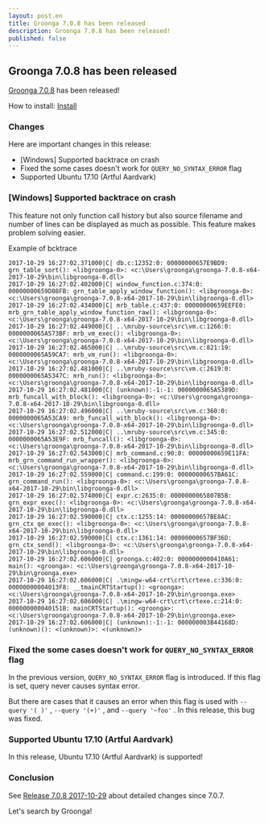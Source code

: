 ```yaml
---
layout: post.en
title: Groonga 7.0.8 has been released
description: Groonga 7.0.8 has been released!
published: false
---
```


## Groonga 7.0.8 has been released

[Groonga 7.0.8](/docs/news.html#release-7.0.8) has been released!

How to install: [Install](/docs/install.html)

### Changes

Here are important changes in this release:

  * [Windows] Supported backtrace on crash
  * Fixed the some cases doesn't work for `QUERY_NO_SYNTAX_ERROR` flag
  * Supported Ubuntu 17.10 (Artful Aardvark)

### [Windows] Supported backtrace on crash

This feature not only function call history but also source filename and number of lines can be displayed as much as possible.
This feature makes problem solving easier.

Example of bcktrace

```text
2017-10-29 16:27:02.371000|C| db.c:12352:0: 00000000657E9BD9: grn_table_sort(): <libgroonga-0>: <c:\Users\groonga\groonga-7.0.8-x64-2017-10-29\bin\libgroonga-0.dll>
2017-10-29 16:27:02.402000|C| window_function.c:374:0: 00000000659D08FB: grn_table_apply_window_function(): <libgroonga-0>: <c:\Users\groonga\groonga-7.0.8-x64-2017-10-29\bin\libgroonga-0.dll>
2017-10-29 16:27:02.434000|C| mrb_table.c:437:0: 00000000659EEFE0: mrb_grn_table_apply_window_function_raw(): <libgroonga-0>: <c:\Users\groonga\groonga-7.0.8-x64-2017-10-29\bin\libgroonga-0.dll>
2017-10-29 16:27:02.449000|C| ..\mruby-source\src\vm.c:1266:0: 0000000065A573BF: mrb_vm_exec(): <libgroonga-0>: <c:\Users\groonga\groonga-7.0.8-x64-2017-10-29\bin\libgroonga-0.dll>
2017-10-29 16:27:02.465000|C| ..\mruby-source\src\vm.c:821:19: 0000000065A59CA7: mrb_vm_run(): <libgroonga-0>: <c:\Users\groonga\groonga-7.0.8-x64-2017-10-29\bin\libgroonga-0.dll>
2017-10-29 16:27:02.481000|C| ..\mruby-source\src\vm.c:2619:0: 0000000065A5347C: mrb_run(): <libgroonga-0>: <c:\Users\groonga\groonga-7.0.8-x64-2017-10-29\bin\libgroonga-0.dll>
2017-10-29 16:27:02.481000|C| (unknown):-1:-1: 0000000065A5389D: mrb_funcall_with_block(): <libgroonga-0>: <c:\Users\groonga\groonga-7.0.8-x64-2017-10-29\bin\libgroonga-0.dll>
2017-10-29 16:27:02.496000|C| ..\mruby-source\src\vm.c:360:0: 0000000065A53CA9: mrb_funcall_with_block(): <libgroonga-0>: <c:\Users\groonga\groonga-7.0.8-x64-2017-10-29\bin\libgroonga-0.dll>
2017-10-29 16:27:02.512000|C| ..\mruby-source\src\vm.c:345:0: 0000000065A53E9F: mrb_funcall(): <libgroonga-0>: <c:\Users\groonga\groonga-7.0.8-x64-2017-10-29\bin\libgroonga-0.dll>
2017-10-29 16:27:02.543000|C| mrb_command.c:90:0: 00000000659E11FA: mrb_grn_command_run_wrapper(): <libgroonga-0>: <c:\Users\groonga\groonga-7.0.8-x64-2017-10-29\bin\libgroonga-0.dll>
2017-10-29 16:27:02.559000|C| command.c:199:0: 00000000657BA61C: grn_command_run(): <libgroonga-0>: <c:\Users\groonga\groonga-7.0.8-x64-2017-10-29\bin\libgroonga-0.dll>
2017-10-29 16:27:02.574000|C| expr.c:2635:0: 0000000065807B5B: grn_expr_exec(): <libgroonga-0>: <c:\Users\groonga\groonga-7.0.8-x64-2017-10-29\bin\libgroonga-0.dll>
2017-10-29 16:27:02.590000|C| ctx.c:1255:14: 00000000657BE8AC: grn_ctx_qe_exec(): <libgroonga-0>: <c:\Users\groonga\groonga-7.0.8-x64-2017-10-29\bin\libgroonga-0.dll>
2017-10-29 16:27:02.590000|C| ctx.c:1361:14: 00000000657BF36D: grn_ctx_send(): <libgroonga-0>: <c:\Users\groonga\groonga-7.0.8-x64-2017-10-29\bin\libgroonga-0.dll>
2017-10-29 16:27:02.606000|C| groonga.c:402:0: 0000000000410A61: main(): <groonga>: <c:\Users\groonga\groonga-7.0.8-x64-2017-10-29\bin\groonga.exe>
2017-10-29 16:27:02.606000|C| .\mingw-w64-crt\crt\crtexe.c:336:0: 00000000004013F8: __tmainCRTStartup(): <groonga>: <c:\Users\groonga\groonga-7.0.8-x64-2017-10-29\bin\groonga.exe>
2017-10-29 16:27:02.606000|C| .\mingw-w64-crt\crt\crtexe.c:214:0: 000000000040151B: mainCRTStartup(): <groonga>: <c:\Users\groonga\groonga-7.0.8-x64-2017-10-29\bin\groonga.exe>
2017-10-29 16:27:02.606000|C| (unknown):-1:-1: 000000003B44168D: (unknown)(): <(unknown)>: <(unknown)>
```

### Fixed the some cases doesn't work for `QUERY_NO_SYNTAX_ERROR` flag

In the previous version, `QUERY_NO_SYNTAX_ERROR` flag is introduced. If this flag is set, query never causes syntax error.

But there are cases that it causes an error when this flag is used with `--query '( )'` , `--query '(+)'` , and `--query '~foo'` . In this release, this bug was fixed.

### Supported Ubuntu 17.10 (Artful Aardvark)

In this release, Ubuntu 17.10 (Artful Aardvark) is supported!

### Conclusion

See [Release 7.0.8 2017-10-29](/docs/news.html#release-7.0.8) about detailed changes since 7.0.7.

Let's search by Groonga!
